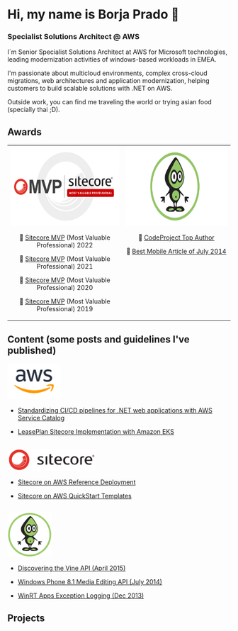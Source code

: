 # Hi, my name is Borja Prado 👋
### Specialist Solutions Architect @ AWS

I´m Senior Specialist Solutions Architect at AWS for Microsoft technologies, leading modernization activities of windows-based workloads in EMEA.  

I'm passionate about multicloud environments, complex cross-cloud migrations, web architectures and application modernization, helping customers to build scalable solutions with .NET on AWS. 

Outside work, you can find me traveling the world or trying asian food (specially thai ;D).

## Awards
<table><tr align="center">
<td valign="top"> <img src="./img/mvp-sitecore.jpeg" height="180"/>
        
👥 [Sitecore MVP](https://mvp.sitecore.com/Directory?q=borja%20prado&fc_Year=2022) (Most Valuable Professional) 2022

👥 [Sitecore MVP](https://mvp.sitecore.com/Directory?q=borja%20prado&fc_Year=2021) (Most Valuable Professional) 2021

👥 [Sitecore MVP](https://mvp.sitecore.com/Directory?q=borja%20prado&fc_Year=2020) (Most Valuable Professional) 2020

👥 [Sitecore MVP](https://mvp.sitecore.com/Directory?q=borja%20prado&fc_Year=2019) (Most Valuable Professional) 2019
</td>
<td valign="top"> <img src="./img/codeproject.png" height="180"/>
      
👥 [CodeProject Top Author](https://www.codeproject.com/script/Membership/View.aspx?mid=8606340)

👥 [Best Mobile Article of July 2014](https://www.codeproject.com/Competitions/750/Best-Mobile-Article-of-July-2014)
</td>
</tr>
</table>

## Content (some posts and guidelines I've published)
<img src="./img/aws.png" height="80"/>

- [Standardizing CI/CD pipelines for .NET web applications with AWS Service Catalog](https://aws.amazon.com/blogs/devops/standardizing-cicd-pipelines-net-web-applications-aws-service-catalog/)

- [LeasePlan Sitecore Implementation with Amazon EKS](https://aws.amazon.com/blogs/architecture/leaseplan-sitecore-implementation-with-amazon-eks/)

##
<img src="./img/sitecore-logo.png" height="50"/>

- [Sitecore on AWS Reference Deployment](https://aws.amazon.com/solutions/partners/sitecore-xp)

- [Sitecore on AWS QuickStart Templates](https://github.com/aws-ia/cfn-ps-aws-ec2-sitecore-xp)

##
<img src="./img/codeproject-logo.png" height="100"/>

- [Discovering the Vine API (April 2015)](http://www.codeproject.com/Articles/893709/Discovering-the-Vine-API)

- [Windows Phone 8.1 Media Editing API (July 2014)](http://www.codeproject.com/Articles/795003/Windows-Phone-Media-Editing-API)

- [WinRT Apps Exception Logging (Dec 2013)](http://www.codeproject.com/Articles/690019/WinRT-Apps-Exception-Logging)


## Projects

